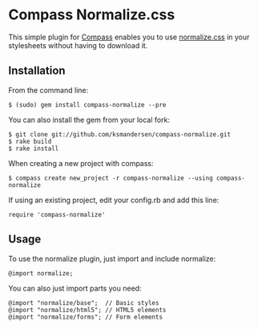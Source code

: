 # Compass Normalize.css

This simple plugin for [Compass](http://compass-style.org/) enables you to use [normalize.css](http://necolas.github.com/normalize.css/) in your stylesheets without having to download it.


## Installation

From the command line:

	$ (sudo) gem install compass-normalize --pre

You can also install the gem from your local fork:

	$ git clone git://github.com/ksmandersen/compass-normalize.git
	$ rake build
	$ rake install

When creating a new project with compass:

	$ compass create new_project -r compass-normalize --using compass-normalize

If using an existing project, edit your config.rb and add this line:

	require 'compass-normalize'


## Usage

To use the normalize plugin, just import and include normalize:

	@import normalize;

You can also just import parts you need:

	@import "normalize/base";  // Basic styles
	@import "normalize/html5"; // HTML5 elements
	@import "normalize/forms"; // Form elements
